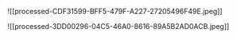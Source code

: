 
![[processed-CDF31599-BFF5-479F-A227-27205496F49E.jpeg]]

![[processed-3DD00296-04C5-46A0-8616-89A5B2AD0ACB.jpeg]]
